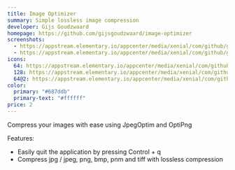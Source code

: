 ```yaml
---
title: Image Optimizer
summary: Simple lossless image compression
developer: Gijs Goudzwaard
homepage: https://github.com/gijsgoudzwaard/image-optimizer
screenshots:
  - https://appstream.elementary.io/appcenter/media/xenial/com/github/gijsgoudzwaard.image-optimizer.desktop/1581663F94DB3B7A857C4860C8E9CE94/screenshots/image-1_orig.png
  - https://appstream.elementary.io/appcenter/media/xenial/com/github/gijsgoudzwaard.image-optimizer.desktop/1581663F94DB3B7A857C4860C8E9CE94/screenshots/image-2_orig.png
icons:
  64: https://appstream.elementary.io/appcenter/media/xenial/com/github/gijsgoudzwaard.image-optimizer.desktop/1581663F94DB3B7A857C4860C8E9CE94/icons/64x64/com.github.gijsgoudzwaard.image-optimizer_com.github.gijsgoudzwaard.image-optimizer.png
  128: https://appstream.elementary.io/appcenter/media/xenial/com/github/gijsgoudzwaard.image-optimizer.desktop/1581663F94DB3B7A857C4860C8E9CE94/icons/128x128/com.github.gijsgoudzwaard.image-optimizer_com.github.gijsgoudzwaard.image-optimizer.png
  64@2: https://appstream.elementary.io/appcenter/media/xenial/com/github/gijsgoudzwaard.image-optimizer.desktop/1581663F94DB3B7A857C4860C8E9CE94/icons/64x64@2/com.github.gijsgoudzwaard.image-optimizer_com.github.gijsgoudzwaard.image-optimizer.png
color:
  primary: "#687ddb"
  primary-text: "#ffffff"
price: 2
---
```


<p>Compress your images with ease using JpegOptim and OptiPng</p>
<p>Features:</p>
<ul>
  <li>Easily quit the application by pressing Control + q</li>
  <li>Compress jpg / jpeg, png, bmp, pnm and tiff with lossless compression</li>
</ul>